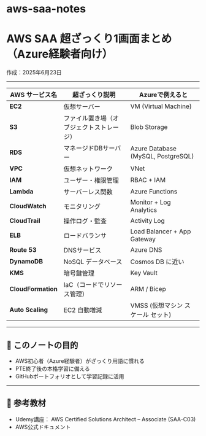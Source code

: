 # aws-saa-notes

# AWS SAA 超ざっくり1画面まとめ（Azure経験者向け）

作成：2025年6月23日

---

| AWS サービス名 | 超ざっくり説明 | Azureで例えると |
|----------------|-----------------|------------------|
| **EC2**        | 仮想サーバー     | VM (Virtual Machine) |
| **S3**         | ファイル置き場（オブジェクトストレージ） | Blob Storage |
| **RDS**        | マネージドDBサーバー | Azure Database (MySQL, PostgreSQL) |
| **VPC**        | 仮想ネットワーク | VNet |
| **IAM**        | ユーザー・権限管理 | RBAC + IAM |
| **Lambda**     | サーバーレス関数 | Azure Functions |
| **CloudWatch** | モニタリング | Monitor + Log Analytics |
| **CloudTrail** | 操作ログ・監査 | Activity Log |
| **ELB**        | ロードバランサ | Load Balancer + App Gateway |
| **Route 53**   | DNSサービス | Azure DNS |
| **DynamoDB**   | NoSQL データベース | Cosmos DB に近い |
| **KMS**        | 暗号鍵管理 | Key Vault |
| **CloudFormation** | IaC（コードでリソース管理） | ARM / Bicep |
| **Auto Scaling** | EC2 自動増減 | VMSS (仮想マシン スケール セット) |

---

## 📌 このノートの目的

- AWS初心者（Azure経験者）がざっくり用語に慣れる
- PTE終了後の本格学習に備える
- GitHubポートフォリオとして学習記録に活用

---

## 🔖 参考教材

- Udemy講座： AWS Certified Solutions Architect – Associate (SAA-C03)
- AWS公式ドキュメント
